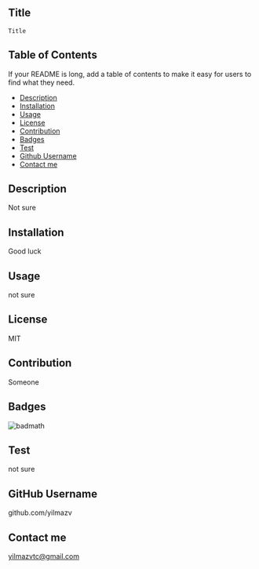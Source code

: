 ## Title

    Title

## Table of Contents

If your README is long, add a table of contents to make it easy for users to find what they need.

- [Description](#description)
- [Installation](#installation)
- [Usage](#usage)
- [License](#license)
- [Contribution](#contribution)
- [Badges](#license)
- [Test](#test)
- [Github Username](#github%username)
- [Contact me](#contact%me)

## Description

Not sure

## Installation

Good luck

## Usage

not sure

## License

MIT

## Contribution

Someone

## Badges

![badmath](https://img.shields.io/github/languages/top/lernantino/badmath)

## Test

not sure

## GitHub Username

github.com/yilmazv

## Contact me

yilmazvtc@gmail.com
